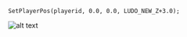```pawn
SetPlayerPos(playerid, 0.0, 0.0, LUDO_NEW_Z+3.0);
```
![alt text](https://i.imgur.com/ZI8fKZI.png)
